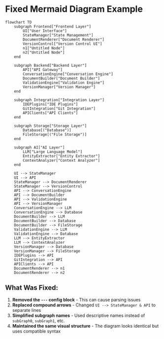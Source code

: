 # Fixed Mermaid Diagram Example

```mermaid
flowchart TD
    subgraph Frontend["Frontend Layer"]
        UI["User Interface"]
        StateManager["State Management"]
        DocumentRenderer["Document Renderer"]
        VersionControl["Version Control UI"]
        n1["Untitled Node"]
        n2["Untitled Node"]
    end
    
    subgraph Backend["Backend Layer"]
        API["API Gateway"]
        ConversationEngine["Conversation Engine"]
        DocumentBuilder["Document Builder"]
        ValidationEngine["Validation Engine"]
        VersionManager["Version Manager"]
    end
    
    subgraph Integration["Integration Layer"]
        IDEPlugins["IDE Plugins"]
        GitIntegration["Git Integration"]
        APIClients["API Clients"]
    end
    
    subgraph Storage["Storage Layer"]
        Database[("Database")]
        FileStorage[("File Storage")]
    end
    
    subgraph AI["AI Layer"]
        LLM["Large Language Model"]
        EntityExtractor["Entity Extractor"]
        ContextAnalyzer["Context Analyzer"]
    end
    
    UI --> StateManager
    UI --> API
    StateManager --> DocumentRenderer
    StateManager --> VersionControl
    API --> ConversationEngine
    API --> DocumentBuilder
    API --> ValidationEngine
    API --> VersionManager
    ConversationEngine --> LLM
    ConversationEngine --> Database
    DocumentBuilder --> LLM
    DocumentBuilder --> Database
    DocumentBuilder --> FileStorage
    ValidationEngine --> LLM
    ValidationEngine --> Database
    LLM --> EntityExtractor
    LLM --> ContextAnalyzer
    VersionManager --> Database
    VersionManager --> FileStorage
    IDEPlugins --> API
    GitIntegration --> API
    APIClients --> API
    DocumentRenderer --> n1
    DocumentRenderer --> n2
```

## What Was Fixed:

1. **Removed the `---` config block** - This can cause parsing issues
2. **Replaced compound arrows** - Changed `UI --> StateManager & API` to separate lines
3. **Simplified subgraph names** - Used descriptive names instead of `subGraph0`, `subGraph1`, etc.
4. **Maintained the same visual structure** - The diagram looks identical but uses compatible syntax
